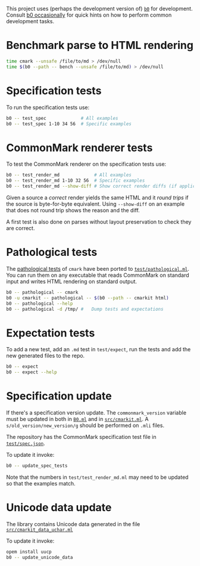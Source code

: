 This project uses (perhaps the development version of) [`b0`] for
development. Consult [b0 occasionally] for quick hints on how to
perform common development tasks.

[`b0`]: https://erratique.ch/software/b0
[b0 occasionally]: https://erratique.ch/software/b0/doc/occasionally.html

# Benchmark parse to HTML rendering

```sh
time cmark --unsafe /file/to/md > /dev/null
time $(b0 --path -- bench --unsafe /file/to/md) > /dev/null
```

# Specification tests 

To run the specification tests use:

```sh
b0 -- test_spec             # All examples
b0 -- test_spec 1-10 34 56  # Specific examples
```

# CommonMark renderer tests

To test the CommonMark renderer on the specification tests use: 

```sh
b0 -- test_render_md             # All examples
b0 -- test_render_md 1-10 32 56  # Specific examples
b0 -- test_render_md --show-diff # Show correct render diffs (if applicable)
```

Given a source a *correct* render yields the same HTML and it *round
trips* if the source is byte-for-byte equivalent. Using `--show-diff`
on an example that does not round trip shows the reason and the diff.

A first test is also done on parses without layout preservation to
check they are correct.

# Pathological tests 

The [pathological tests][p] of `cmark` have been ported to
[`test/pathological.ml`]. You can run them on any executable that
reads CommonMark on standard input and writes HTML rendering on
standard output.

```sh
b0 -- pathological -- cmark
b0 -u cmarkit -- pathological -- $(b0 --path -- cmarkit html)
b0 -- pathological --help
b0 -- pathological -d /tmp/ #   Dump tests and expectations
```

[p]: https://github.com/commonmark/cmark/blob/master/test/pathological_tests.py
[`test/pathological.ml`]: src/cmarkit.ml

# Expectation tests

To add a new test, add an `.md` test in `test/expect`, run the tests
and add the new generated files to the repo.

```sh
b0 -- expect
b0 -- expect --help 
```

# Specification update

If there's a specification version update. The `commonmark_version`
variable must be updated in both in [`B0.ml`] and in [`src/cmarkit.ml`].
A `s/old_version/new_version/g` should be performed on `.mli` files.

The repository has the CommonMark specification test file in
[`test/spec.json`].

To update it invoke:

```sh
b0 -- update_spec_tests
```

Note that the numbers in `test/test_render_md.ml` may need to be updated
so that the examples match.

[`test/spec.json`]: test/spec.json
[`src/cmarkit.ml`]: src/cmarkit.ml
[`B0.ml`]: B0.ml

# Unicode data update

The library contains Unicode data generated in the file
[`src/cmarkit_data_uchar.ml`]

To update it invoke:

```sh
opem install uucp
b0 -- update_unicode_data
```

[`src/cmarkit_data_uchar.ml`]: src/cmarkit_data_uchar.ml
